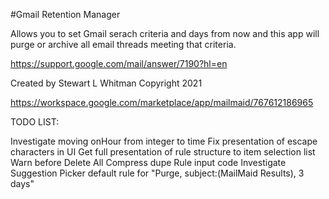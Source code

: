 #Gmail Retention Manager

Allows you to set Gmail serach criteria and days from now and this app will purge or archive all email threads meeting that criteria.

https://support.google.com/mail/answer/7190?hl=en

Created by Stewart L Whitman
Copyright 2021

https://workspace.google.com/marketplace/app/mailmaid/767612186965

TODO LIST:

Investigate moving onHour from integer to time
Fix presentation of escape characters in UI
Get full presentation of rule structure to item selection list
Warn before Delete All
Compress dupe Rule input code
Investigate Suggestion Picker
default rule for "Purge, subject:(MailMaid Results), 3 days"


